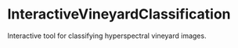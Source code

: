 # InteractiveVineyardClassification
 Interactive tool for classifying hyperspectral vineyard images.
